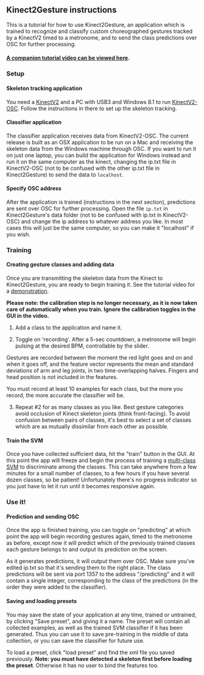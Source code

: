 ## Kinect2Gesture instructions

This is a tutorial for how to use Kinect2Gesture, an application which is trained to recognize and classify custom choreographed gestures tracked by a KinectV2 timed to a metronome, and to send the class predictions over OSC for further processing.

#### [A companion tutorial video can be viewed here](https://vimeo.com/143963394).


### Setup

#### Skeleton tracking application

You need a [KinectV2](http://www.microsoft.com/en-us/kinectforwindows/purchase/) and a PC with USB3 and Windows 8.1 to run [KinectV2-OSC](https://github.com/microcosm/KinectV2-OSC). Follow the instructions in there to set up the skeleton tracking.


#### Classifier application

The classifier application receives data from KinectV2-OSC. The current release is built as an OSX application to be run on a Mac and receiving the skeleton data from the Windows machine through OSC. If you want to run it on just one laptop, you can build the application for Windows instead and run it on the same computer as the kinect, changing the ip.txt file in KinectV2-OSC (not to be confused with the other ip.txt file in Kinect2Gesture) to send the data to `localhost`.

#### Specify OSC address

After the application is trained (instructions in the next section), predictions are sent over OSC for further processing. Open the file `ip.txt` in Kinect2Gesture's data folder (not to be confused with ip.txt in KinectV2-OSC) and change the ip address to whatever address you like. In most cases this will just be the same computer, so you can make it "localhost" if you wish.  


### Training

#### Creating gesture classes and adding data

Once you are transmitting the skeleton data from the Kinect to Kinect2Gesture, you are ready to begin training it. See the tutorial video for a [demonstration](https://vimeo.com/143963394).

**Please note: the calibration step is no longer necessary, as it is now taken care of automatically when you train. Ignore the calibration toggles in the GUI in the video.**

1) Add a class to the application and name it.

2) Toggle on 'recording'. After a 5-sec countdown, a metronome will begin pulsing at the desired BPM, controllable by the slider. 

Gestures are recorded between the moment the red light goes and on and when it goes off, and the feature vector represents the mean and standard deviations of arm and leg joints, in two time-overlapping halves. Fingers and head position is not included in the features.

You must record at least 10 examples for each class, but the more you record, the more accurate the classifier will be.

3) Repeat #2 for as many classes as you like. Best gesture categories avoid occlusion of Kinect skeleton joints (think front-facing). To avoid confusion between pairs of classes, it's best to select a set of classes which are as mutually dissimilar from each other as possible.


#### Train the SVM

Once you have collected sufficient data, hit the "train" button in the GUI. At this point the app will freeze and begin the process of training a [multi-class SVM](https://en.wikipedia.org/wiki/Support_vector_machine) to discriminate among the classes. This can take anywhere from a few minutes for a small number of classes, to a few hours if you have several dozen classes, so be patient! Unfortunately there's no progress indicator so you just have to let it run until it becomes responsive again.


### Use it!

#### Prediction and sending OSC

Once the app is finished training, you can toggle on "predicting" at which point the app will begin recording gestures again, timed to the metronome as before, except now it will predict which of the previously trained classes each gesture belongs to and output its prediction on the screen.

As it generates predictions, it will output them over OSC. Make sure you've edited ip.txt so that it's sending them to the right place. The class predictions will be sent via port 1357 to the address "/predicting" and it will contain a single integer, corresponding to the class of the predictions (in the order they were added to the classifier).


#### Saving and loading presets

You may save the state of your application at any time, trained or untrained, by clicking "Save preset", and giving it a name. The preset will contain all collected examples, as well as the trained SVM classifier if it has been generated. Thus you can use it to save pre-training in the middle of data collection, or you can save the classifier for future use.

To load a preset, click "load preset" and find the xml file you saved previously. **Note: you must have detected a skeleton first before loading the preset**. Otherwise it has no user to bind the features too. 


